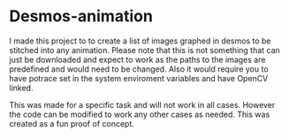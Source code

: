 # Desmos-animation
I made this project to to create a list of images graphed in desmos to be stitched into any animation. Please note that this is not something that can just be downloaded and expect
to work as the paths to the images are predefined and would need to be changed. Also it would require you to have potrace set in the system enviroment variables and have OpenCV linked.

This was made for a specific task and will not work in all cases. However the code can be modified to work any other cases as needed. This was created as a fun proof of concept.

